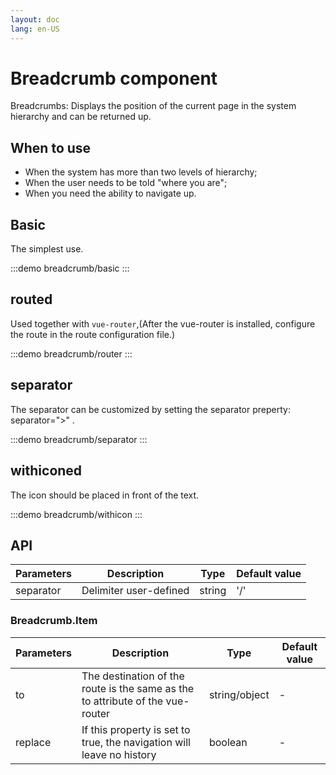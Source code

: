 ```yaml
---
layout: doc
lang: en-US
---
```


# Breadcrumb component

Breadcrumbs: Displays the position of the current page in the system hierarchy and can be returned up.


## When to use

- When the system has more than two levels of hierarchy;
- When the user needs to be told "where you are";
- When you need the ability to navigate up.



## Basic

The simplest use.

:::demo
breadcrumb/basic
:::



## routed
Used together with `vue-router`,(After the vue-router is installed, configure the route in the route configuration file.)

:::demo
breadcrumb/router
:::



## separator

The separator can be customized by setting the separator preperty: separator=">" .

:::demo
breadcrumb/separator
:::


## withiconed

The icon should be placed in front of the text.

:::demo
breadcrumb/withicon
:::

## API


| Parameters | Description            | Type   | Default value |
| ---------- | ---------------------- | ------ | ------------- |
| separator  | Delimiter user-defined | string | '/'           |

### Breadcrumb.Item

| Parameters | Description                                                                    | Type          | Default value |
| ---------- | ------------------------------------------------------------------------------ | ------------- | ------------- |
| to         | The destination of the route is the same as the to attribute of the vue-router | string/object | -             |
| replace    | If this property is set to true, the navigation will leave no history          | boolean       | -             |

